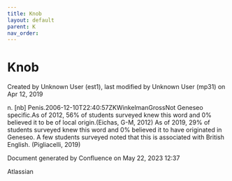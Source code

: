```yaml
---
title: Knob
layout: default
parent: K
nav_order:
---
```


# Knob

Created by  Unknown User (est1), last modified by  Unknown User (mp31) on Apr 12, 2019

n. [nb] Penis.2006-12-10T22:40:57ZKWinkelmanGrossNot Geneseo specific.As of 2012, 56% of students surveyed knew this word and 0% believed it to be of local origin.(Eichas, G-M, 2012) As of 2019, 29% of students surveyed knew this word and 0% believed it to have originated in Geneseo. A few students surveyed noted that this is associated with British English. (Pigliacelli, 2019)

Document generated by Confluence on May 22, 2023 12:37

Atlassian
